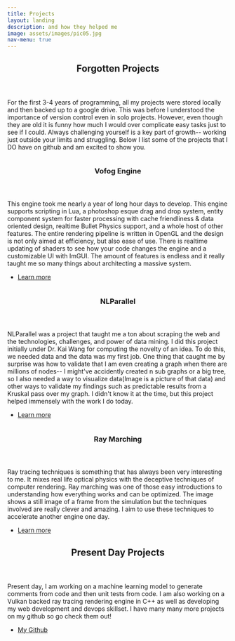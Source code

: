 ```yaml
---
title: Projects
layout: landing
description: and how they helped me
image: assets/images/pic05.jpg
nav-menu: true
---
```


<!-- Main -->
<div id="main">

<!-- One -->
<section id="one">
	<div class="inner">
		<header class="major">
			<h2>Forgotten Projects</h2>
		</header>
		<p>For the first 3-4 years of programming, all my projects were stored locally and then backed up to a google drive. This was before I understood the importance of version control even in solo projects. However, even though they are old it is funny how much I would over complicate easy tasks just to see if I could. Always challenging yourself is a key part of growth-- working just outside your limits and struggling. Below I list some of the projects that I DO have on github and am excited to show you. </p>
	</div>
</section>

<!-- Two -->
<section id="two" class="spotlights">
	<section>
		<a href="https://github.com/Compiler/Vofog-Game-Engine" class="image">
			<img src="{% link assets/images/vofog.png %}" alt="" data-position="center center" />
		</a>
		<div class="content">
			<div class="inner">
				<header class="major">
					<h3>Vofog Engine</h3>
				</header>
				<p>This engine took me nearly a year of long hour days to develop. This engine supports scripting in Lua, a photoshop esque drag and drop system, entity component system for faster processing with cache friendliness & data oriented design, realtime Bullet Physics support, and a whole host of other features. The entire rendering pipeline is written in OpenGL and the design is not only aimed at efficiency, but also ease of use. There is realtime updating of shaders to see how your code changes the engine and a customizable UI with ImGUI. The amount of features is endless and it really taught me so many things about architecting a massive system.</p>
				<ul class="actions">
					<li><a href="https://github.com/Compiler/Vofog-Game-Engine" class="button">Learn more</a></li>
				</ul>
			</div>
		</div>
	</section>
	<section>
		<a href="https://github.com/Compiler/NLParallel_PublicVersion" class="image">
			<img src="{% link assets/images/first_pass.png %}" alt="" data-position="top center" />
		</a>
		<div class="content">
			<div class="inner">
				<header class="major">
					<h3>NLParallel</h3>
				</header>
				<p>NLParallel was a project that taught me a ton about scraping the web and the technologies, challenges, and power of data mining. I did this project initially under Dr. Kai Wang for computing the novelty of an idea. To do this, we needed data and the data was my first job. One thing that caught me by surprise was how to validate that I am even creating a graph when there are millions of nodes-- I might've accidently created n sub graphs or a big tree, so I also needed a way to visualize data(Image is a picture of that data) and other ways to validate my findings such as predictable results from a Kruskal pass over my graph. I didn't know it at the time, but this project helped immensely with the work I do today.</p>
				<ul class="actions">
					<li><a href="https://github.com/Compiler/NLParallel_PublicVersion" class="button">Learn more</a></li>
				</ul>
			</div>
		</div>
	</section>
	<section>
		<a href="https://github.com/Compiler/Ray-Marching-Demo" class="image">
			<img src="{% link assets/images/raymarching.PNG %}" alt="" data-position="25% 25%" />
		</a>
		<div class="content">
			<div class="inner">
				<header class="major">
					<h3>Ray Marching</h3>
				</header>
				<p>Ray tracing techniques is something that has always been very interesting to me. It mixes real life optical physics with the deceptive techniques of computer rendering. Ray marching was one of those easy introductions to understanding how everything works and can be optimized. The image shows a still image of a frame from the simulation but the techniques involved are really clever and amazing. I aim to use these techniques to accelerate another engine one day.</p>
				<ul class="actions">
					<li><a href="https://github.com/Compiler/Ray-Marching-Demo" class="button">Learn more</a></li>
				</ul>
			</div>
		</div>
	</section>
</section>

<!-- Three -->
<section id="three">
	<div class="inner">
		<header class="major">
			<h2>Present Day Projects</h2>
		</header>
		<p>Present day, I am working on a machine learning model to generate comments from code and then unit tests from code. I am also working on a Vulkan backed ray tracing rendering engine in C++ as well as developing my web development and devops skillset. I have many many more projects on my github so go check them out!</p>
		<ul class="actions">
			<li><a href="https://github.com/compiler" class="button next">My Github</a></li>
		</ul>
	</div>
</section>

</div>

